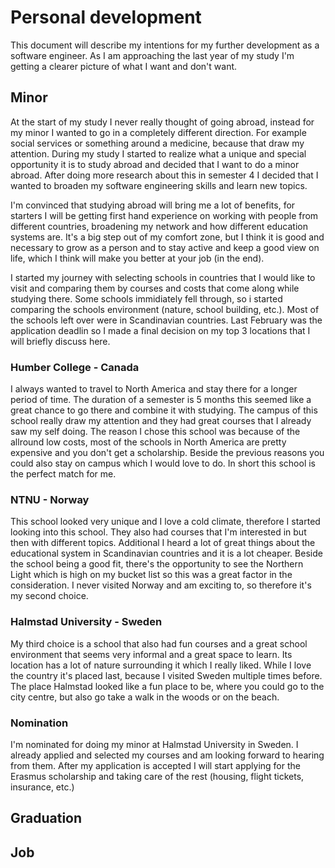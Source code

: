 # Personal development
This document will describe my intentions for my further development as a software engineer. As I am approaching the last year of my study I'm getting a clearer picture of what I want and don't want. 


## Minor
At the start of my study I never really thought of going abroad, instead for my minor I wanted to go in a completely different direction. For example social services or something around a medicine, because that draw my attention. During my study I started to realize what a unique and special opportunity it is to study abroad and decided that I want to do a minor abroad. After doing more research about this in semester 4 I decided that I wanted to broaden my software engineering skills and learn new topics. 

I'm convinced that studying abroad will bring me a lot of benefits, for starters I will be getting first hand experience on working with people from different countries, broadening my network and how different education systems are. It's a big step out of my comfort zone, but I think it is good and necessary to grow as a person and to stay active and keep a good view on life, which I think will make you better at your job (in the end). 

I started my journey with selecting schools in countries that I would like to visit and comparing them by courses and costs that come along while studying there. Some schools immidiately fell through, so i started comparing the schools environment (nature, school building, etc.). Most of the schools left over were in Scandinavian countries. Last February was the application deadlin so I made a final decision on my top 3 locations that I will briefly discuss here. 


### Humber College - Canada
I always wanted to travel to North America and stay there for a longer period of time. The duration of a semester is 5 months this seemed like a great chance to go there and combine it with studying. The campus of this school really draw my attention and they had great courses that I already saw my self doing. The reason I chose this school was because of the allround low costs, most of the schools in North America are pretty expensive and you don't get a scholarship. Beside the previous reasons you could also stay on campus which I would love to do. In short this school is the perfect match for me.

### NTNU - Norway
This school looked very unique and I love a cold climate, therefore I started looking into this school. They also had courses that I'm interested in but then with different topics. Additional I heard a lot of great things about the educational system in Scandinavian countries and it is a lot cheaper. Beside the school being a good fit, there's the opportunity to see the Northern Light which is high on my bucket list so this was a great factor in the consideration. I never visited Norway and am exciting to, so therefore it's my second choice.

### Halmstad University - Sweden
My third choice is a school that also had fun courses and a great school environment that seems very informal and a great space to learn. Its location has a lot of nature surrounding it which I really liked. While I love the country it's placed last, because I visited Sweden multiple times before. The place Halmstad looked like a fun place to be, where you could go to the city centre, but also go take a walk in the woods or on the beach.

### Nomination
I'm nominated for doing my minor at Halmstad University in Sweden. I already applied and selected my courses and am looking forward to hearing from them. After my application is accepted I will start applying for the Erasmus scholarship and taking care of the rest (housing, flight tickets, insurance, etc.)


## Graduation

## Job

